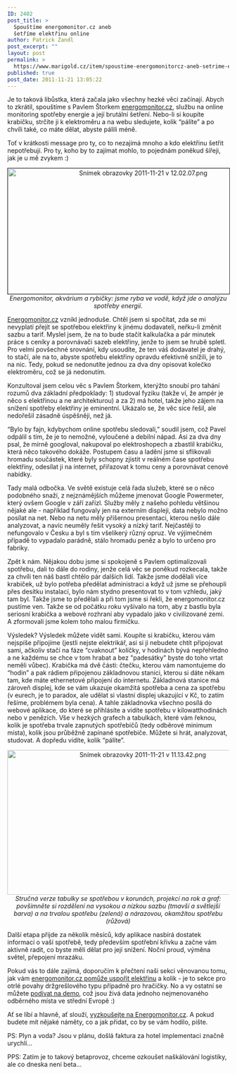 ```yaml
---
ID: 2402
post_title: >
  Spouštíme energomonitor.cz aneb
  šetříme elektřinu online
author: Patrick Zandl
post_excerpt: ""
layout: post
permalink: >
  https://www.marigold.cz/item/spoustime-energomonitorcz-aneb-setrime-elektrinu-online
published: true
post_date: 2011-11-21 13:05:22
---
```

Je to taková libůstka, která začala jako všechny hezké věci začínají. Abych to zkrátil, spouštíme s Pavlem Štorkem <a href="http://www.energomonitor.cz/?utm_source=Marigold&utm_medium=text&utm_campaign=Start">energomonitor.cz</a>, službu na online monitoring spotřeby energie a její brutální šetření. Nebo-li si koupíte krabičku, strčíte ji k elektroměru a na webu sledujete, kolik “pálíte” a po chvíli také, co máte dělat, abyste pálili méně. 

Toť v krátkosti message pro ty, co to nezajímá mnoho a kdo elektřinu šetřit nepotřebují. Pro ty, koho by to zajímat mohlo, to pojednám poněkud šířeji, jak je u mě zvykem :)

<div style="text-align:center;"><a href="http://www.energomonitor.cz/?utm_source=Marigold&utm_medium=text&utm_campaign=Akvarium"><img src="http://www.marigold.cz/wp-content/uploads/snimek-obrazovky-2011-11-21-v120207.png" alt="Snímek obrazovky 2011-11-21 v 12.02.07.png" border="1" width="600" height="285" /></a><br /><em>Energomonitor, akvárium a rybičky: jsme ryba ve vodě, když jde o analýzu spotřeby energií.</em></div>

<a href="http://www.energomonitor.cz/?utm_source=Marigold&utm_medium=text&utm_campaign=Start">Energomonitor.cz</a> vznikl jednoduše. Chtěl jsem si spočítat, zda se mi nevyplatí přejít se spotřebou elektřiny k jinému dodavateli, neřku-li změnit sazbu a tarif. Myslel jsem, že na to bude stačit kalkulačka a pár minutek práce s ceníky a porovnávači sazeb elektřiny, jenže to jsem se hrubě spletl. Pro velmi povšechné srovnání, kdy usoudíte, že ten váš dodavatel je drahý, to stačí, ale na to, abyste spotřebu elektřiny opravdu efektivně snížili, je to na nic. Tedy, pokud se nedonutíte jednou za dva dny opisovat kolečko elektroměru, což se já nedonutím. 

Konzultoval jsem celou věc s Pavlem Štorkem, kterýžto snoubí pro tahání rozumů dva základní předpoklady: 1) studoval fyziku (takže ví, že ampér je něco s elektřinou a ne architekturou) a za 2) má hotel, takže jeho zájem na snížení spotřeby elektřiny je eminentní. Ukázalo se, že věc sice řešil, ale nedořešil zásadně úspěšněji, než já. 

“Bylo by fajn, kdybychom online spotřebu sledovali,” soudil jsem, což Pavel odpálil s tím, že je to nemožné, vyloučené a debilní nápad. Asi za dva dny psal, že mírně googloval, nakupoval po elektroshopech a zbastlil krabičku, která něco takového dokáže. Postupem času a ladění jsme si sflikovali hromadu součástek, které byly schopny zjistit v reálném čase spotřebu elektřiny, odesílat ji na internet, přiřazovat k tomu ceny a porovnávat cenové nabídky. 

Tady malá odbočka. Ve světě existuje celá řada služeb, které se o něco podobného snaží, z nejznámějších můžeme jmenovat Google Powermeter, který ovšem Google v září zařízl. Služby měly z našeho pohledu většinou nějaké ale - například fungovaly jen na externím displeji, data nebylo možno posílat na net. Nebo na netu měly příšernou presentaci, kterou nešlo dále analyzovat, a navíc neuměly řešit vysoký a nízký tarif. Nejčastěji to nefungovalo v Česku a byl s tím všelikerý různý opruz. Ve výjimečném případě to vypadalo parádně, stálo hromadu peněz a bylo to určeno pro fabriky. 

Zpět k nám. Nějakou dobu jsme si spokojeně s Pavlem optimalizovali spotřebu, dali to dále do rodiny, jenže celá věc se poněkud rozkecala, takže za chvíli ten náš bastl chtělo pár dalších lidí. Takže jsme dodělali více krabiček, už bylo potřeba předělat administraci a když už jsme se přehoupli přes desítku instalací, bylo nám stydno presentovat to v tom vzhledu, jaký tam byl. Takže jsme to předělali a při tom jsme si řekli, že energomonitor.cz pustíme ven. Takže se od počátku roku vyšívalo na tom, aby z bastlu byla seriosní krabička a webové rozhraní aby vypadalo jako v civilizované zemi. A zformovali jsme kolem toho malou firmičku.

Výsledek? Výsledek můžete vidět sami. Koupíte si krabičku, kterou vám nejspíše připojíme (jestli nejste elektrikář, asi si ji nebudete chtít připojovat sami, ačkoliv stačí na fáze “cvaknout” kolíčky, v hodinách bývá nepřehledno a ne každému se chce v tom hrabat a bez "padesátky" byste do toho vrtat neměli vůbec). Krabička má dvě části: čtečku, kterou vám namontujeme do “hodin” a pak rádiem připojenou základnovou stanici, kterou si dáte někam tam, kde máte ethernetové připojení do internetu. Základnová stanice má zároveň displej, kde se vám ukazuje okamžitá spotřeba a cena za spotřebu (v eurech, je to paradox, ale udělat si vlastní displej ukazující v Kč, to zatím řešíme, problémem byla cena). A tahle základnovka všechno posílá do webové aplikace, do které se přihlásíte a vidíte spotřebu v kilowatthodinách nebo v penězích. Vše v hezkých grafech a tabulkách, které vám řeknou, kolik je spotřeba trvale zapnutých spotřebičů (tedy odběrové minimum místa), kolik jsou průběžně zapínané spotřebiče. Můžete si hrát, analyzovat, studovat. A dopředu vidíte, kolik “pálíte”.

<div style="text-align:center;"><img src="http://www.marigold.cz/wp-content/uploads/snimek-obrazovky-2011-11-21-v111342.png" alt="Snímek obrazovky 2011-11-21 v 11.13.42.png" border="0" width="600" height="328" /><br /><em>Stručná verze tabulky se spotřebou v korunách, projekcí na rok a graf: povšimněte si rozdělení na vysokou a nízkou sazbu (tmavší a světlejší barva) a na trvalou spotřebu (zelená) a nárazovou, okamžitou spotřebu (růžová)</em></div>

Další etapa přijde za několik měsíců, kdy aplikace nasbírá dostatek informací o vaší spotřebě, tedy především spotřební křivku a začne vám aktivně radit, co byste měli dělat pro její snížení. Noční proud, výměna světel, přepojení mrazáku. 

Pokud vás to dále zajímá, doporučím k přečtení naši sekci věnovanou tomu, jak vám <a href="http://www.energomonitor.cz/cim-se-setri/?utm_source=Marigold&utm_medium=text&utm_campaign=KolikUsetrit">energomonitor.cz pomůže uspořit elektřinu</a> a kolik - je to sekce pro otrlé povahy držgrešlového typu případně pro hračičky. No a vy ostatní se můžete <a href="http://www.energomonitor.cz/demo/?utm_source=Marigold&utm_medium=text&utm_campaign=Demo">podívat na demo</a>, což jsou živá data jednoho nejmenovaného odběrného místa ve střední Evropě :)

Ať se líbí a hlavně, ať slouží, <a href="http://www.energomonitor.cz/?utm_source=Marigold&utm_medium=text&utm_campaign=Start">vyzkoušejte na Energomonitor.cz</a>. A pokud budete mít nějaké náměty, co a jak přidat, co by se vám hodilo, pište. 

PS: Plyn a voda? Jsou v plánu, došlá faktura za hotel implementaci značně urychlí...

PPS: Zatím je to takový betaprovoz, chceme ozkoušet naškálování logistiky, ale co dneska není beta…